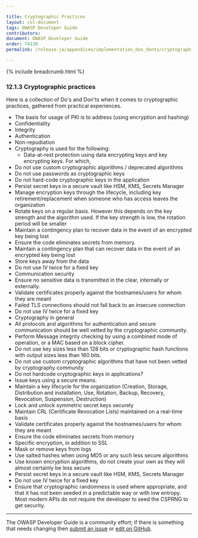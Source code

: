 ```yaml
---

title: Cryptographic Practices
layout: col-document
tags: OWASP Developer Guide
contributors:
document: OWASP Developer Guide
order: 74130
permalink: /release-ja/appendices/implementation_dos_donts/cryptographic_practices/

---
```


{% include breadcrumb.html %}

### 12.1.3 Cryptographic practices

Here is a collection of Do's and Don'ts when it comes to cryptographic practices, gathered from practical experiences.

* The basis for usage of PKI is to address (using encryption and hashing)
* Confidentiality
* Integrity
* Authentication
* Non-repudiation
* Cryptography is used for the following:
  * Data-at-rest protection using data encrypting keys and key encrypting keys. For which,
* Do not use custom cryptographic algorithms / deprecated algorithms
* Do not use passwords as cryptographic keys
* Do not hard-code cryptographic keys in the application
* Persist secret keys in a secure vault like HSM, KMS, Secrets Manager
* Manage encryption keys through the lifecycle, including key retirement/replacement
    when someone who has access leaves the organization
* Rotate keys on a regular basis. However this depends on the key strength and the algorithm used.
    If the key strength is low, the rotation period will be smaller
* Maintain a contingency plan to recover data in the event of an encrypted key being lost
* Ensure the code eliminates secrets from memory.
* Maintain a contingency plan that can recover data in the event of an encrypted key being lost
* Store keys away from the data
* Do not use IV twice for a fixed key
* Communication security
* Ensure no sensitive data is transmitted in the clear, internally or externally.
* Validate certificates properly against the hostnames/users for whom they are meant
* Failed TLS connections should not fall back to an insecure connection
* Do not use IV twice for a fixed key
* Cryptography in general
* All protocols and algorithms for authentication and secure communication
    should be well vetted by the cryptographic community.
* Perform Message integrity checking by using a combined mode of operation, or a MAC based on a block cipher.
* Do not use key sizes less than 128 bits or cryptographic hash functions with output sizes less than 160 bits.
* Do not use custom cryptographic algorithms that have not been vetted by cryptography community
* Do not hardcode cryptographic keys in applications?
* Issue keys using a secure means.
* Maintain a key lifecycle for the organization (Creation, Storage, Distribution and installation, Use,
    Rotation, Backup, Recovery, Revocation, Suspension, Destruction)
* Lock and unlock symmetric secret keys securely
* Maintain CRL (Certificate Revocation Lists) maintained on a real-time basis
* Validate certificates properly against the hostnames/users for whom they are meant
* Ensure the code eliminates secrets from memory
* Specific encryption, in addition to SSL
* Mask or remove keys from logs
* Use salted hashes when using MD5 or any such less secure algorithms
* Use known encryption algorithms, do not create your own as they will almost certainly be less secure
* Persist secret keys in a secure vault like HSM, KMS, Secrets Manager
* Do not use IV twice for a fixed key
* Ensure that cryptographic randomness is used where appropriate,
    and that it has not been seeded in a predictable way or with low entropy.
    Most modern APIs do not require the developer to seed the CSPRNG to get security.

----

The OWASP Developer Guide is a community effort; if there is something that needs changing
then [submit an issue][issue140103] or [edit on GitHub][edit140103].

[edit140103]: https://github.com/OWASP/www-project-developer-guide/blob/main/draft/14-appendices/01-implementation-dos-donts/03-cryptographic-practices.md
[issue140103]: https://github.com/OWASP/www-project-developer-guide/issues/new?labels=enhancement&template=request.md&title=Update:%20/14-appendices/01-implementation-dos-donts/03-cryptographic-practices
